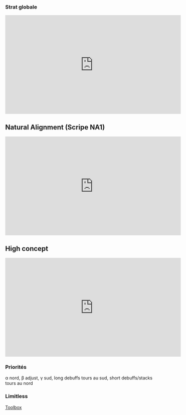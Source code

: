 ### Strat globale
<iframe width="560" height="315" src="https://www.youtube.com/embed/Pr4AbFgZTA8" title="YouTube video player" frameborder="0" allow="accelerometer; autoplay; clipboard-write; encrypted-media; gyroscope; picture-in-picture" allowfullscreen></iframe>


## Natural Alignment (Scripe NA1)
<iframe width="560" height="315" src="https://www.youtube.com/embed/jzTot-FozsA" title="YouTube video player" frameborder="0" allow="accelerometer; autoplay; clipboard-write; encrypted-media; gyroscope; picture-in-picture" allowfullscreen></iframe>

## High concept
<iframe width="560" height="315" src="https://www.youtube.com/embed/mqNrJ9CSbRg" title="YouTube video player" frameborder="0" allow="accelerometer; autoplay; clipboard-write; encrypted-media; gyroscope; picture-in-picture" allowfullscreen></iframe>

### Priorités
α nord, β adjust, γ sud, long debuffs tours au sud, short debuffs/stacks tours au nord 

### Limitless
[Toolbox](https://ff14.toolboxgaming.space/?id=350473109343661&preview=1#18)
